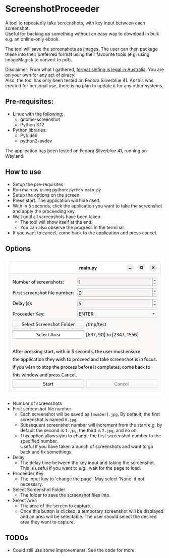 # ScreenshotProceeder

A tool to repeatedly take screenshots, with key input between each screenshot.
<br>Useful for backing up something without an easy way to download in bulk e.g. an online-only ebook.

The tool will save the screenshots as images. The user can then package these into their preferred format using their favourite tools (e.g. using ImageMagick to convert to pdf).

Disclaimer: From what I gathered, [format shifing is legal in Australia](https://copyright.unimelb.edu.au/shared/using-copyright-material/personal-use).
You are on your own for any act of piracy!
<br>Also, the tool has only been tested on Fedora Silverblue 41. As this was created for personal use, there is no plan to update it for any other systems.
 
## Pre-requisites:
- Linux with the following:
    - gnome-screenshot 
    - Python 3.12
- Python libraries:
    - PySide6
    - python3-evdev

The application has been tested on Fedora Silverblue 41, running on Wayland.

## How to use
- Setup the pre-requisites
- Run main.py using python: `python main.py`
- Setup the options on the screen.
- Press start. The application will hide itself.
- With in 5 seconds, click the application you want to take the screenshot and apply the proceeding key.
- Wait until all screenshots have been taken. 
    - The tool will show itself at the end. 
    - You can also observe the progress in the terminal.
- If you want to cancel, come back to the application and press cancel.

## Options
![App Screenshot](AppScreenshot.png)
- Number of screenshots
- First screenshot file number
    - Each screenshot will be saved as `[number].jpg`. By default, the first screenshot is named `0.jpg`. 
    - Subsequent screenshot number will increment from the start e.g. by default the second is `1.jpg`, the third is `2.jpg`, and so on.
    - This option allows you to change the first screenshot number to the specified number.
    <br>Useful if you have taken a bunch of screenshots and want to go back and fix somethings.
- Delay
    - The delay time between the key input and taking the screenshot.
    <br> This is useful if you want to e.g., wait for the page to load.
- Proceeder Key
    - The input key to 'change the page'. May select 'None' if not necessary.
- Select Screenshot Folder
    - The folder to save the screenshot files into.
- Select Area
    - The area of the screen to capture.
    - Once this button is clicked, a temporary screenshot will be displayed and an area will be selectable. The user should select the desired area they want to capture.

## TODOs
- Could still use some improvements. See the code for more.